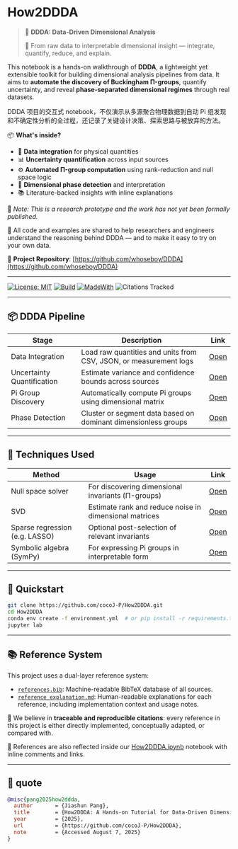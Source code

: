 # How2DDDA

> 🚀 **DDDA: Data-Driven Dimensional Analysis**
>
> 📐 From raw data to interpretable dimensional insight — integrate, quantify, reduce, and explain.

This notebook is a hands-on walkthrough of **DDDA**, a lightweight yet extensible toolkit for building dimensional analysis pipelines from data. It aims to **automate the discovery of Buckingham Π-groups**, quantify uncertainty, and reveal **phase-separated dimensional regimes** through real datasets.

DDDA 项目的交互式 notebook，不仅演示从多源聚合物理数据到自动 Pi 组发现和不确定性分析的全过程，还记录了关键设计决策、探索思路与被放弃的方法。

📦 **What's inside?**

- 🔗 **Data integration** for physical quantities
- 📊 **Uncertainty quantification** across input sources
- ⚙️ **Automated Π-group computation** using rank-reduction and null space logic
- 🧭 **Dimensional phase detection** and interpretation
- 📚 Literature-backed insights with inline explanations

🧪 _Note: This is a research prototype and the work has not yet been formally published._

📁 All code and examples are shared to help researchers and engineers understand the reasoning behind DDDA — and to make it easy to try on your own data.

🔗 **Project Repository**: [https://github.com/whoseboy/DDDA](https://github.com/whoseboy/DDDA)

---

[![License: MIT](https://img.shields.io/badge/License-MIT-blue.svg)](LICENSE)
[![Build](https://github.com/<user>/owl-llm-cookbook/actions/workflows/ci.yml/badge.svg)](…)
[![MadeWith](https://img.shields.io/badge/Made%20with-Jupyter-blue)](…)
![Citations Tracked](https://img.shields.io/badge/references-traceable-blue)

---

## 📦 DDDA Pipeline

| Stage                      | Description                                                       | Link     |
| -------------------------- | ----------------------------------------------------------------- | -------- |
| Data Integration           | Load raw quantities and units from CSV, JSON, or measurement logs | [Open]() |
| Uncertainty Quantification | Estimate variance and confidence bounds across sources            | [Open]() |
| Pi Group Discovery         | Automatically compute Pi groups using dimensional matrix          | [Open]() |
| Phase Detection            | Cluster or segment data based on dominant dimensionless groups    | [Open]() |

---

## 🧠 Techniques Used

| Method                         | Usage                                                  | Link     |
| ------------------------------ | ------------------------------------------------------ | -------- |
| Null space solver              | For discovering dimensional invariants (Π-groups)      | [Open]() |
| SVD                            | Estimate rank and reduce noise in dimensional matrices | [Open]() |
| Sparse regression (e.g. LASSO) | Optional post-selection of relevant invariants         | [Open]() |
| Symbolic algebra (SymPy)       | For expressing Pi groups in interpretable form         | [Open]() |

---

## 🏃 Quickstart

```bash
git clone https://github.com/cocoJ-P/How2DDDA.git
cd How2DDDA
conda env create -f environment.yml  # or pip install -r requirements.txt
jupyter lab
```

---

## 📚 Reference System

This project uses a dual-layer reference system:

- [`references.bib`](./references.bib): Machine-readable BibTeX database of all sources.
- [`reference_explanation.md`](./reference_explanation.md): Human-readable explanations for each reference, including implementation context and usage notes.

🔎 We believe in **traceable and reproducible citations**: every reference in this project is either directly implemented, conceptually adapted, or compared with.

🧪 References are also reflected inside our [How2DDDA.ipynb](./notebooks/How2DDDA.ipynb) notebook with inline comments and links.

---

## 📝 quote

```bibtex
@misc{pang2025how2ddda,
  author       = {Jiashun Pang},
  title        = {How2DDDA: A Hands-on Tutorial for Data-Driven Dimensional Analysis},
  year         = {2025},
  url          = {https://github.com/cocoJ-P/How2DDDA},
  note         = {Accessed August 7, 2025}
}
```
